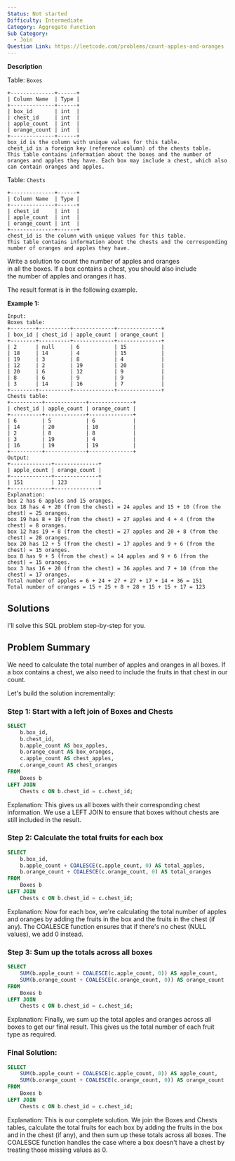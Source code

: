 ```yaml
---
Status: Not started
Difficulty: Intermediate
Category: Aggregate Function
Sub Category:
  - Join
Question Link: https://leetcode.com/problems/count-apples-and-oranges
---
```

**Description**

Table: `Boxes`

```Plain
+--------------+------+
| Column Name  | Type |
+--------------+------+
| box_id       | int  |
| chest_id     | int  |
| apple_count  | int  |
| orange_count | int  |
+--------------+------+
box_id is the column with unique values for this table.
chest_id is a foreign key (reference column) of the chests table.
This table contains information about the boxes and the number of oranges and apples they have. Each box may include a chest, which also can contain oranges and apples.
```

Table: `Chests`

```Plain
+--------------+------+
| Column Name  | Type |
+--------------+------+
| chest_id     | int  |
| apple_count  | int  |
| orange_count | int  |
+--------------+------+
chest_id is the column with unique values for this table.
This table contains information about the chests and the corresponding number of oranges and apples they have.
```

Write a solution to count the number of apples and oranges  
in all the boxes. If a box contains a chest, you should also include  
the number of apples and oranges it has.  

The result format is in the following example.

**Example 1:**

```Plain
Input:
Boxes table:
+--------+----------+-------------+--------------+
| box_id | chest_id | apple_count | orange_count |
+--------+----------+-------------+--------------+
| 2      | null     | 6           | 15           |
| 18     | 14       | 4           | 15           |
| 19     | 3        | 8           | 4            |
| 12     | 2        | 19          | 20           |
| 20     | 6        | 12          | 9            |
| 8      | 6        | 9           | 9            |
| 3      | 14       | 16          | 7            |
+--------+----------+-------------+--------------+
Chests table:
+----------+-------------+--------------+
| chest_id | apple_count | orange_count |
+----------+-------------+--------------+
| 6        | 5           | 6            |
| 14       | 20          | 10           |
| 2        | 8           | 8            |
| 3        | 19          | 4            |
| 16       | 19          | 19           |
+----------+-------------+--------------+
Output:
+-------------+--------------+
| apple_count | orange_count |
+-------------+--------------+
| 151         | 123          |
+-------------+--------------+
Explanation:
box 2 has 6 apples and 15 oranges.
box 18 has 4 + 20 (from the chest) = 24 apples and 15 + 10 (from the chest) = 25 oranges.
box 19 has 8 + 19 (from the chest) = 27 apples and 4 + 4 (from the chest) = 8 oranges.
box 12 has 19 + 8 (from the chest) = 27 apples and 20 + 8 (from the chest) = 28 oranges.
box 20 has 12 + 5 (from the chest) = 17 apples and 9 + 6 (from the chest) = 15 oranges.
box 8 has 9 + 5 (from the chest) = 14 apples and 9 + 6 (from the chest) = 15 oranges.
box 3 has 16 + 20 (from the chest) = 36 apples and 7 + 10 (from the chest) = 17 oranges.
Total number of apples = 6 + 24 + 27 + 27 + 17 + 14 + 36 = 151
Total number of oranges = 15 + 25 + 8 + 28 + 15 + 15 + 17 = 123
```

## Solutions

I'll solve this SQL problem step-by-step for you.

## Problem Summary

We need to calculate the total number of apples and oranges in all boxes. If a box contains a chest, we also need to include the fruits in that chest in our count.

Let's build the solution incrementally:

### Step 1: Start with a left join of Boxes and Chests

```SQL
SELECT
    b.box_id,
    b.chest_id,
    b.apple_count AS box_apples,
    b.orange_count AS box_oranges,
    c.apple_count AS chest_apples,
    c.orange_count AS chest_oranges
FROM
    Boxes b
LEFT JOIN
    Chests c ON b.chest_id = c.chest_id;
```

Explanation: This gives us all boxes with their corresponding chest information. We use a LEFT JOIN to ensure that boxes without chests are still included in the result.

### Step 2: Calculate the total fruits for each box

```SQL
SELECT
    b.box_id,
    b.apple_count + COALESCE(c.apple_count, 0) AS total_apples,
    b.orange_count + COALESCE(c.orange_count, 0) AS total_oranges
FROM
    Boxes b
LEFT JOIN
    Chests c ON b.chest_id = c.chest_id;
```

Explanation: Now for each box, we're calculating the total number of apples and oranges by adding the fruits in the box and the fruits in the chest (if any). The COALESCE function ensures that if there's no chest (NULL values), we add 0 instead.

### Step 3: Sum up the totals across all boxes

```SQL
SELECT
    SUM(b.apple_count + COALESCE(c.apple_count, 0)) AS apple_count,
    SUM(b.orange_count + COALESCE(c.orange_count, 0)) AS orange_count
FROM
    Boxes b
LEFT JOIN
    Chests c ON b.chest_id = c.chest_id;
```

Explanation: Finally, we sum up the total apples and oranges across all boxes to get our final result. This gives us the total number of each fruit type as required.

### Final Solution:

```SQL
SELECT
    SUM(b.apple_count + COALESCE(c.apple_count, 0)) AS apple_count,
    SUM(b.orange_count + COALESCE(c.orange_count, 0)) AS orange_count
FROM
    Boxes b
LEFT JOIN
    Chests c ON b.chest_id = c.chest_id;
```

Explanation: This is our complete solution. We join the Boxes and Chests tables, calculate the total fruits for each box by adding the fruits in the box and in the chest (if any), and then sum up these totals across all boxes. The COALESCE function handles the case where a box doesn't have a chest by treating those missing values as 0.